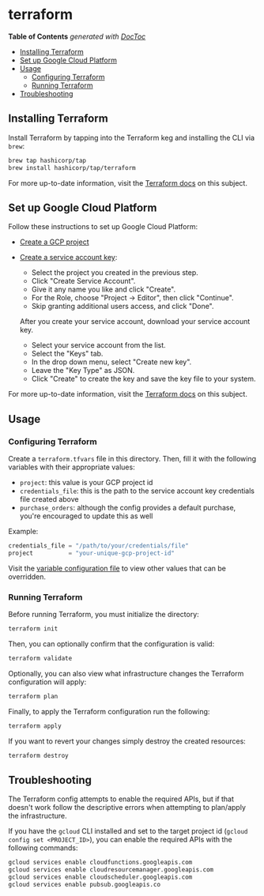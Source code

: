 # terraform

<!-- START doctoc generated TOC please keep comment here to allow auto update -->
<!-- DON'T EDIT THIS SECTION, INSTEAD RE-RUN doctoc TO UPDATE -->
**Table of Contents**  *generated with [DocToc](https://github.com/thlorenz/doctoc)*

- [Installing Terraform](#installing-terraform)
- [Set up Google Cloud Platform](#set-up-google-cloud-platform)
- [Usage](#usage)
  - [Configuring Terraform](#configuring-terraform)
  - [Running Terraform](#running-terraform)
- [Troubleshooting](#troubleshooting)

<!-- END doctoc generated TOC please keep comment here to allow auto update -->

## Installing Terraform

Install Terraform by tapping into the Terraform keg and installing the CLI via `brew`:

```bash
brew tap hashicorp/tap
brew install hashicorp/tap/terraform
```

For more up-to-date information, visit the [Terraform docs](https://learn.hashicorp.com/tutorials/terraform/install-cli?in=terraform/gcp-get-started)
on this subject.

## Set up Google Cloud Platform

Follow these instructions to set up Google Cloud Platform:

- [Create a GCP project](https://console.cloud.google.com/projectcreate)
- [Create a service account key](https://console.cloud.google.com/apis/credentials/serviceaccountkey):
  - Select the project you created in the previous step.
  - Click "Create Service Account".
  - Give it any name you like and click "Create".
  - For the Role, choose "Project -> Editor", then click "Continue".
  - Skip granting additional users access, and click "Done".

  After you create your service account, download your service account key.

  - Select your service account from the list.
  - Select the "Keys" tab.
  - In the drop down menu, select "Create new key".
  - Leave the "Key Type" as JSON.
  - Click "Create" to create the key and save the key file to your system.

For more up-to-date information, visit the [Terraform docs](https://learn.hashicorp.com/tutorials/terraform/google-cloud-platform-build)
on this subject.

## Usage

### Configuring Terraform

Create a `terraform.tfvars` file in this directory. Then, fill it with the following variables with their appropriate values:

- `project`: this value is your GCP project id
- `credentials_file`: this is the path to the service account key credentials file created above
- `purchase_orders`: although the config provides a default purchase, you're encouraged to update this as well

Example:

```terraform
credentials_file = "/path/to/your/credentials/file"
project          = "your-unique-gcp-project-id"
```

Visit the [variable configuration file](./variables.tf) to view other values that can be overridden.

### Running Terraform

Before running Terraform, you must initialize the directory:

```bash
terraform init
```

Then, you can optionally confirm that the configuration is valid:

```bash
terraform validate
```

Optionally, you can also view what infrastructure changes the Terraform configuration will apply:

```bash
terraform plan
```

Finally, to apply the Terraform configuration run the following:

```bash
terraform apply
```

If you want to revert your changes simply destroy the created resources:

```bash
terraform destroy
```

## Troubleshooting

The Terraform config attempts to enable the required APIs, but if that doesn't work follow the descriptive
errors when attempting to plan/apply the infrastructure.

If you have the `gcloud` CLI installed and set to the target project id (`gcloud config set <PROJECT_ID>`),
you can enable the required APIs with the following commands:

```bash
gcloud services enable cloudfunctions.googleapis.com
gcloud services enable cloudresourcemanager.googleapis.com
gcloud services enable cloudscheduler.googleapis.com
gcloud services enable pubsub.googleapis.co
```
